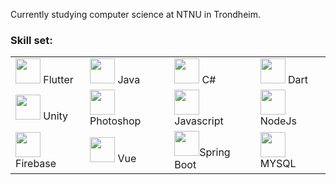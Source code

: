 Currently studying computer science at NTNU in Trondheim.

<h3>Skill set:</h3>
<table>
  <tr>
    <td>
      <img src="https://cdn-images-1.medium.com/max/1200/1*5-aoK8IBmXve5whBQM90GA.png" height=40> Flutter
    </td>
    <td>
      <img src="https://logoeps.com/wp-content/uploads/2011/06/java-logo-vector.png" height=40> Java
    </td>
    <td>
      <img src="https://static.cdnlogo.com/logos/c/27/c.svg" height=40> C#
    </td>
    <td>
      <img src="https://upload.wikimedia.org/wikipedia/commons/7/7e/Dart-logo.png" height=40> Dart
    </td>
  </tr>
  <tr>
    <td>
      <img src="https://upload.wikimedia.org/wikipedia/commons/thumb/1/19/Unity_Technologies_logo.svg/1024px-Unity_Technologies_logo.svg.png" height=40> Unity
    </td>
    <td>
      <img src="https://logos-world.net/wp-content/uploads/2020/11/Adobe-Photoshop-Logo.png" height=40> Photoshop
    </td>
    <td>
     <img src="https://1000logos.net/wp-content/uploads/2020/09/JavaScript-Logo.png" height=40>  Javascript
    </td>
    <td>
      <img src="https://upload.wikimedia.org/wikipedia/commons/thumb/d/d9/Node.js_logo.svg/1200px-Node.js_logo.svg.png" height=40> NodeJs
    </td>
  </tr>
  <tr>
    <td>
      <img src="https://seeklogo.com/images/F/firebase-logo-402F407EE0-seeklogo.com.png" height=40> Firebase
    </td>
    <td>
       <img src="https://upload.wikimedia.org/wikipedia/commons/9/95/Vue.js_Logo_2.svg" height=40> Vue
    </td>
    <td>
      <img src="https://spring.io/images/spring-logo-9146a4d3298760c2e7e49595184e1975.svg" height=40>Spring Boot
    </td>
    <td>
      <img src="https://logo-download.com/wp-content/data/images/svg/MySQL-logo.svg" height=40> MYSQL
    </td>
  </tr>
</table>


<!---
LeonardotNEO/LeonardotNEO is a ✨ special ✨ repository because its `README.md` (this file) appears on your GitHub profile.
You can click the Preview link to take a look at your changes.
--->

